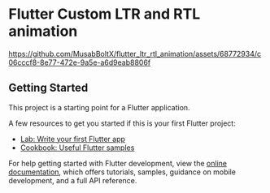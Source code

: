 # Flutter Custom LTR and RTL animation

https://github.com/MusabBoltX/flutter_ltr_rtl_animation/assets/68772934/c06cccf8-8e77-472e-9a5e-a6d9eab8806f

## Getting Started

This project is a starting point for a Flutter application.

A few resources to get you started if this is your first Flutter project:

- [Lab: Write your first Flutter app](https://docs.flutter.dev/get-started/codelab)
- [Cookbook: Useful Flutter samples](https://docs.flutter.dev/cookbook)

For help getting started with Flutter development, view the
[online documentation](https://docs.flutter.dev/), which offers tutorials,
samples, guidance on mobile development, and a full API reference.

